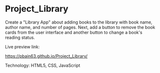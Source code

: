# Project_Library

Create a "Library App" about adding books to the library with book name, author name, and number of pages. Next, add a button to remove the book cards from the user interface and another button to change a book's reading status.


Live preview link:

https://pbain63.github.io/Project_Library/



Technology: HTML5, CSS, JavaScript
